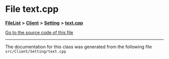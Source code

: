 

# File text.cpp



[**FileList**](files.md) **>** [**Client**](dir_133b3cdd880ca9e91a51b18f00995eeb.md) **>** [**Setting**](dir_956aa9544b32550cc8445cdad480e0fc.md) **>** [**text.cpp**](text_8cpp.md)

[Go to the source code of this file](text_8cpp_source.md)





































































------------------------------
The documentation for this class was generated from the following file `src/Client/Setting/text.cpp`

